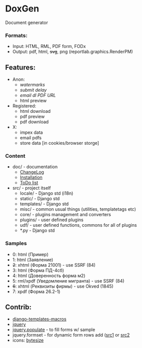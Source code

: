 # DoxGen

Document generator

### Formats:

- Input: HTML, RML, PDF form, FODx
- Output: pdf, html, ~~svg~~, png (reportlab.graphics.RenderPM)

## Features:
- Anon:
  - *watermarks*
  - *submit delay*
  - *email dl PDF URL*
  - html preview
- Registered:
  - html download
  - pdf preview
  - pdf download
- X:
  - impex data
  - email pdfs
  - store data [in cookies/browser storge]

### Content
- doc/ - documentation
  - [ChangeLog](doc/ChangeLog.md)
  - [Installation](doc/INSTALL.md)
  - [ToDo list](doc/TODO.md)
- src/ - project itself
  - locale/ - Django std (i18n)
  - static/ - Django std
  - templates/ - Django std
  - misc/ - common usual things (utilities, templatetags etc)
  - core/ - plugins management and converters
  - plugins/ - user defined plugins
  - udf/ - user defined functions, commons for all of plugins
  - *.py - Django std

### Samples
- 0: html (Пример)
- 1: html (Заявление)
- ~~2~~: xhtml (Форма 21001) - use SSRF (84)
- 3: html (Форма ПД-4сб)
- 4: html (Доверенность форма м2)
- 5: rml/xpdf (Уведомление мигранта) - use SSRF (84)
- ~~6~~: xhtml (Реквизиты фирмы) - use Okved (1845)
- 7: xpdf (Форма 26.2-1)

## Contrib:
- [django-templates-macros](https://github.com/twidi/django-templates-macros)
- [jquery](https://jquery.com/)
- [jquery.populate](https://github.com/dtuite/jquery.populate) - to fill forms w/ sample
- jquery.formset - for dynamic form rows add ([src1](https://github.com/nortigo/jquery-formset) or [src2](https://github.com/elo80ka/django-dynamic-formset)
- icons: [bytesize](https://github.com/danklammer/bytesize-icons)
